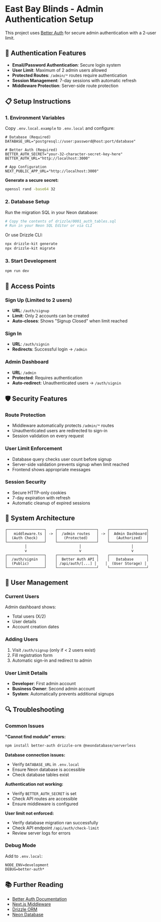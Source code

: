 # East Bay Blinds - Admin Authentication Setup

This project uses [Better Auth](https://www.better-auth.com) for secure admin authentication with a 2-user limit.

## 🔐 Authentication Features

- **Email/Password Authentication**: Secure login system
- **User Limit**: Maximum of 2 admin users allowed
- **Protected Routes**: `/admin/*` routes require authentication
- **Session Management**: 7-day sessions with automatic refresh
- **Middleware Protection**: Server-side route protection

## 📋 Setup Instructions

### 1. Environment Variables

Copy `.env.local.example` to `.env.local` and configure:

```env
# Database (Required)
DATABASE_URL="postgresql://user:password@host:port/database"

# Better Auth (Required)
BETTER_AUTH_SECRET="your-32-character-secret-key-here"
BETTER_AUTH_URL="http://localhost:3000"

# App Configuration
NEXT_PUBLIC_APP_URL="http://localhost:3000"
```

**Generate a secure secret:**
```bash
openssl rand -base64 32
```

### 2. Database Setup

Run the migration SQL in your Neon database:

```bash
# Copy the contents of drizzle/0001_auth_tables.sql
# Run in your Neon SQL Editor or via CLI
```

Or use Drizzle CLI:
```bash
npx drizzle-kit generate
npx drizzle-kit migrate
```

### 3. Start Development

```bash
npm run dev
```

## 🚪 Access Points

### Sign Up (Limited to 2 users)
- **URL**: `/auth/signup`
- **Limit**: Only 2 accounts can be created
- **Auto-closes**: Shows "Signup Closed" when limit reached

### Sign In
- **URL**: `/auth/signin`
- **Redirects**: Successful login → `/admin`

### Admin Dashboard
- **URL**: `/admin`
- **Protected**: Requires authentication
- **Auto-redirect**: Unauthenticated users → `/auth/signin`

## 🛡️ Security Features

### Route Protection
- Middleware automatically protects `/admin/*` routes
- Unauthenticated users are redirected to sign-in
- Session validation on every request

### User Limit Enforcement
- Database query checks user count before signup
- Server-side validation prevents signup when limit reached
- Frontend shows appropriate messages

### Session Security
- Secure HTTP-only cookies
- 7-day expiration with refresh
- Automatic cleanup of expired sessions

## 🔧 System Architecture

```
┌─────────────────┐    ┌──────────────────┐    ┌─────────────────┐
│   middleware.ts │ -> │  /admin routes   │ -> │  Admin Dashboard│
│  (Auth Check)   │    │   (Protected)    │    │   (Authorized)  │
└─────────────────┘    └──────────────────┘    └─────────────────┘
         │                        │                       │
         v                        v                       v
┌─────────────────┐    ┌──────────────────┐    ┌─────────────────┐
│  /auth/signin   │    │  Better Auth API │    │   Database      │
│  (Public)       │    │ /api/auth/[...] │    │  (User Storage) │
└─────────────────┘    └──────────────────┘    └─────────────────┘
```

## 👥 User Management

### Current Users
Admin dashboard shows:
- Total users (X/2)
- User details
- Account creation dates

### Adding Users
1. Visit `/auth/signup` (only if < 2 users exist)
2. Fill registration form
3. Automatic sign-in and redirect to admin

### User Limit Details
- **Developer**: First admin account
- **Business Owner**: Second admin account  
- **System**: Automatically prevents additional signups

## 🔍 Troubleshooting

### Common Issues

**"Cannot find module" errors:**
```bash
npm install better-auth drizzle-orm @neondatabase/serverless
```

**Database connection issues:**
- Verify `DATABASE_URL` in `.env.local`
- Ensure Neon database is accessible
- Check database tables exist

**Authentication not working:**
- Verify `BETTER_AUTH_SECRET` is set
- Check API routes are accessible
- Ensure middleware is configured

**User limit not enforced:**
- Verify database migration ran successfully
- Check API endpoint `/api/auth/check-limit`
- Review server logs for errors

### Debug Mode

Add to `.env.local`:
```env
NODE_ENV=development
DEBUG=better-auth*
```

## 📚 Further Reading

- [Better Auth Documentation](https://www.better-auth.com)
- [Next.js Middleware](https://nextjs.org/docs/app/building-your-application/routing/middleware)
- [Drizzle ORM](https://orm.drizzle.team/)
- [Neon Database](https://neon.tech/docs) 